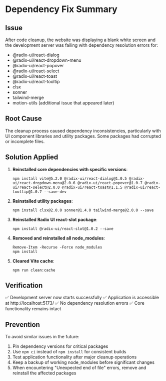 # Dependency Fix Summary

## Issue
After code cleanup, the website was displaying a blank white screen and the development server was failing with dependency resolution errors for:
- @radix-ui/react-dialog
- @radix-ui/react-dropdown-menu
- @radix-ui/react-popover
- @radix-ui/react-select
- @radix-ui/react-toast
- @radix-ui/react-tooltip
- clsx
- sonner
- tailwind-merge
- motion-utils (additional issue that appeared later)

## Root Cause
The cleanup process caused dependency inconsistencies, particularly with UI component libraries and utility packages. Some packages had corrupted or incomplete files.

## Solution Applied
1. **Reinstalled core dependencies with specific versions**:
   ```
   npm install vite@5.2.0 @radix-ui/react-dialog@1.0.5 @radix-ui/react-dropdown-menu@2.0.6 @radix-ui/react-popover@1.0.7 @radix-ui/react-select@2.0.0 @radix-ui/react-toast@1.1.5 @radix-ui/react-tooltip@1.0.7 --save-dev
   ```

2. **Reinstalled utility packages**:
   ```
   npm install clsx@2.0.0 sonner@1.4.0 tailwind-merge@2.0.0 --save
   ```

3. **Reinstalled Radix UI react-slot package**:
   ```
   npm install @radix-ui/react-slot@1.0.2 --save
   ```

4. **Removed and reinstalled all node_modules**:
   ```
   Remove-Item -Recurse -Force node_modules
   npm install
   ```

5. **Cleared Vite cache**:
   ```
   npm run clean:cache
   ```

## Verification
✅ Development server now starts successfully
✅ Application is accessible at http://localhost:5173/
✅ No dependency resolution errors
✅ Core functionality remains intact

## Prevention
To avoid similar issues in the future:
1. Pin dependency versions for critical packages
2. Use `npm ci` instead of `npm install` for consistent builds
3. Test application functionality after major cleanup operations
4. Keep a backup of working node_modules before significant changes
5. When encountering "Unexpected end of file" errors, remove and reinstall the affected packages